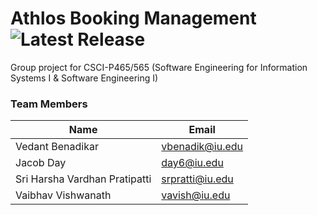 # Athlos Booking Management ![Latest Release](https://badgen.net/github/release/jacobday/athlos)

Group project for CSCI-P465/565 (Software Engineering for Information Systems I & Software Engineering I)


### Team Members

| Name                          | Email           |
| ----------------------------- | --------------- |
| Vedant Benadikar              | vbenadik@iu.edu |
| Jacob Day                     | day6@iu.edu     |
| Sri Harsha Vardhan Pratipatti | srpratti@iu.edu |
| Vaibhav Vishwanath            | vavish@iu.edu   |
